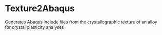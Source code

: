# Texture2Abaqus

Generates Abaqus include files from the crystallographic texture of an alloy for crystal plasticity analyses
